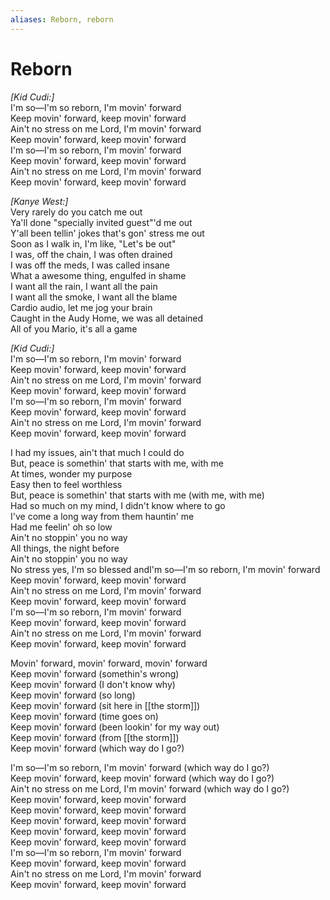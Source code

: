 ```yaml
---
aliases: Reborn, reborn
---
```


# Reborn

_[Kid Cudi:]_  
I'm so—I'm so reborn, I'm movin' forward  
Keep movin' forward, keep movin' forward  
Ain't no stress on me Lord, I'm movin' forward  
Keep movin' forward, keep movin' forward  
I'm so—I'm so reborn, I'm movin' forward  
Keep movin' forward, keep movin' forward  
Ain't no stress on me Lord, I'm movin' forward  
Keep movin' forward, keep movin' forward  

_[Kanye West:]_  
Very rarely do you catch me out  
Ya'll done "specially invited guest"'d me out  
Y'all been tellin' jokes that's gon' stress me out  
Soon as I walk in, I'm like, "Let's be out"  
I was, off the chain, I was often drained  
I was off the meds, I was called insane  
What a awesome thing, engulfed in shame  
I want all the rain, I want all the pain  
I want all the smoke, I want all the blame  
Cardio audio, let me jog your brain  
Caught in the Audy Home, we was all detained  
All of you Mario, it's all a game  

_[Kid Cudi:]_  
I'm so—I'm so reborn, I'm movin' forward  
Keep movin' forward, keep movin' forward  
Ain't no stress on me Lord, I'm movin' forward  
Keep movin' forward, keep movin' forward  
I'm so—I'm so reborn, I'm movin' forward  
Keep movin' forward, keep movin' forward  
Ain't no stress on me Lord, I'm movin' forward  
Keep movin' forward, keep movin' forward  

I had my issues, ain't that much I could do  
But, peace is somethin' that starts with me, with me  
At times, wonder my purpose  
Easy then to feel worthless  
But, peace is somethin' that starts with me (with me, with me)  
Had so much on my mind, I didn't know where to go  
I've come a long way from them hauntin' me  
Had me feelin' oh so low  
Ain't no stoppin' you no way  
All things, the night before  
Ain't no stoppin' you no way  
No stress yes, I'm so blessed andI'm so—I'm so reborn, I'm movin' forward  
Keep movin' forward, keep movin' forward  
Ain't no stress on me Lord, I'm movin' forward  
Keep movin' forward, keep movin' forward  
I'm so—I'm so reborn, I'm movin' forward  
Keep movin' forward, keep movin' forward  
Ain't no stress on me Lord, I'm movin' forward  
Keep movin' forward, keep movin' forward  

Movin' forward, movin' forward, movin' forward  
Keep movin' forward (somethin's wrong)  
Keep movin' forward (I don't know why)  
Keep movin' forward (so long)  
Keep movin' forward (sit here in [[the storm]])  
Keep movin' forward (time goes on)  
Keep movin' forward (been lookin' for my way out)  
Keep movin' forward (from [[the storm]])  
Keep movin' forward (which way do I go?)  

I'm so—I'm so reborn, I'm movin' forward (which way do I go?)  
Keep movin' forward, keep movin' forward (which way do I go?)  
Ain't no stress on me Lord, I'm movin' forward (which way do I go?)  
Keep movin' forward, keep movin' forward  
Keep movin' forward, keep movin' forward  
Keep movin' forward, keep movin' forward  
Keep movin' forward, keep movin' forward  
Keep movin' forward, keep movin' forward  
I'm so—I'm so reborn, I'm movin' forward  
Keep movin' forward, keep movin' forward  
Ain't no stress on me Lord, I'm movin' forward  
Keep movin' forward, keep movin' forward
